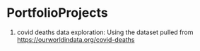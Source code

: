 # PortfolioProjects

1. covid deaths data exploration: Using the dataset pulled from   https://ourworldindata.org/covid-deaths
